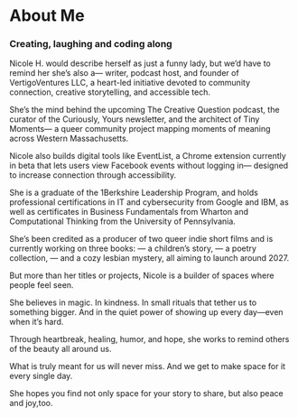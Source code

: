 # About Me

### Creating, laughing and coding along

Nicole H. would describe herself as just a funny lady,
but we’d have to remind her she’s also a—
writer, podcast host, and founder of VertigoVentures LLC,
a heart-led initiative devoted to community connection, creative storytelling, and accessible tech.

She’s the mind behind the upcoming The Creative Question podcast,
the curator of the Curiously, Yours newsletter,
and the architect of Tiny Moments—
a queer community project mapping moments of meaning across Western Massachusetts.

Nicole also builds digital tools like EventList,
a Chrome extension currently in beta
that lets users view Facebook events without logging in—
designed to increase connection through accessibility.

She is a graduate of the 1Berkshire Leadership Program,
and holds professional certifications in IT and cybersecurity from Google and IBM,
as well as certificates in Business Fundamentals from Wharton
and Computational Thinking from the University of Pennsylvania.

She’s been credited as a producer of two queer indie short films
and is currently working on three books:
— a children’s story,
— a poetry collection,
— and a cozy lesbian mystery,
all aiming to launch around 2027.

But more than her titles or projects,
Nicole is a builder of spaces where people feel seen.

She believes in magic.
In kindness.
In small rituals that tether us to something bigger.
And in the quiet power of showing up every day—even when it’s hard.

Through heartbreak, healing, humor, and hope,
she works to remind others of the beauty all around us.

What is truly meant for us will never miss.
And we get to make space for it every single day.

She hopes you find not only space for your story to share,
but also peace and joy,too.
